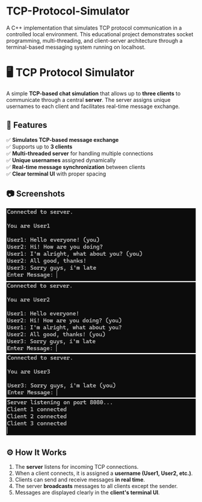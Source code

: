 # TCP-Protocol-Simulator
A C++ implementation that simulates TCP protocol communication in a controlled local environment. This educational project demonstrates socket programming, multi-threading, and client-server architecture through a terminal-based messaging system running on localhost.

# 🖥️ TCP Protocol Simulator

A simple **TCP-based chat simulation** that allows up to **three clients** to communicate through a central **server**. The server assigns unique usernames to each client and facilitates real-time message exchange.

## 🚀 Features
✅ **Simulates TCP-based message exchange**  
✅ Supports up to **3 clients**  
✅ **Multi-threaded server** for handling multiple connections  
✅ **Unique usernames** assigned dynamically  
✅ **Real-time message synchronization** between clients  
✅ **Clear terminal UI** with proper spacing  

## 📷 Screenshots
<img src="user1.png" alt="User1 view" width="600">
<img src="user2.png" alt="User2 view" width="600">
<img src="user3.png" alt="User3 view" width="600">
<img src="server.png" alt="Server view" width="600">

## ⚙️ How It Works
1. The **server** listens for incoming TCP connections.  
2. When a client connects, it is assigned a **username (User1, User2, etc.)**.  
3. Clients can send and receive messages **in real time**.  
4. The server **broadcasts** messages to all clients except the sender.  
5. Messages are displayed clearly in the **client's terminal UI**.

